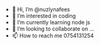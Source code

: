 - 👋 Hi, I’m @nuzlynafees
- 👀 I’m interested in coding
- 🌱 I’m currently learning node js
- 💞️ I’m looking to collaborate on ...
- 📫 How to reach me 0754131254

<!---
nuzlynafees/nuzlynafees is a ✨ special ✨ repository because its `README.md` (this file) appears on your GitHub profile.
You can click the Preview link to take a look at your changes.
--->
